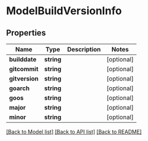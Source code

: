 # ModelBuildVersionInfo

## Properties
Name | Type | Description | Notes
------------ | ------------- | ------------- | -------------
**builddate** | **string** |  | [optional] 
**gitcommit** | **string** |  | [optional] 
**gitversion** | **string** |  | [optional] 
**goarch** | **string** |  | [optional] 
**goos** | **string** |  | [optional] 
**major** | **string** |  | [optional] 
**minor** | **string** |  | [optional] 

[[Back to Model list]](../../README.md#documentation-for-models) [[Back to API list]](../../README.md#documentation-for-api-endpoints) [[Back to README]](../../README.md)

